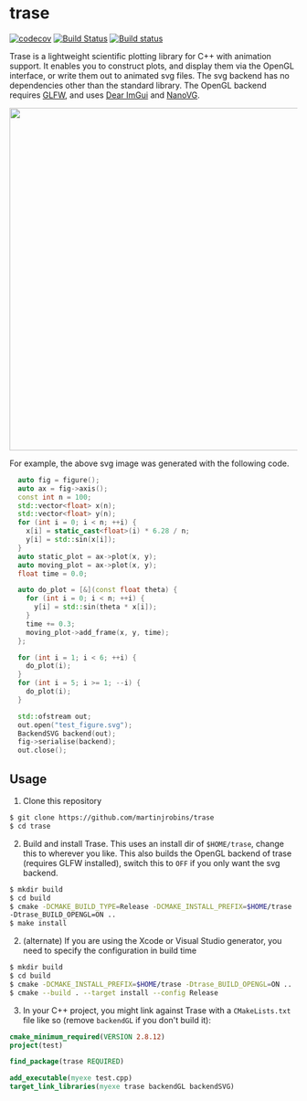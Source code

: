 # trase

[![codecov](https://codecov.io/gh/martinjrobins/trase/branch/master/graph/badge.svg)](https://codecov.io/gh/martinjrobins/trase)
[![Build
Status](https://travis-ci.org/martinjrobins/trase.svg?branch=master)](https://travis-ci.org/martinjrobins/trase)
[![Build 
status](https://ci.appveyor.com/api/projects/status/kfm43tg6qltyjsyl/branch/master?svg=true)](https://ci.appveyor.com/project/martinjrobins/trase/branch/master)

Trase is a lightweight scientific plotting library for C++ with animation 
support. It enables you to construct plots, and display them via the OpenGL 
interface, or write them out to animated svg files. The svg backend has no dependencies other than the standard library. The OpenGL backend requires [GLFW](http://www.glfw.org/), and uses [Dear ImGui](https://github.com/ocornut/imgui) and [NanoVG](https://github.com/memononen/nanovg).


<p align="center">
  <img width="600" 
  src="https://cdn.rawgit.com/martinjrobins/trase/svg/test_figure.svg">
</p>


For example, the above svg image was generated with the following code.

```cpp
  auto fig = figure();
  auto ax = fig->axis();
  const int n = 100;
  std::vector<float> x(n);
  std::vector<float> y(n);
  for (int i = 0; i < n; ++i) {
    x[i] = static_cast<float>(i) * 6.28 / n;
    y[i] = std::sin(x[i]);
  }
  auto static_plot = ax->plot(x, y);
  auto moving_plot = ax->plot(x, y);
  float time = 0.0;

  auto do_plot = [&](const float theta) {
    for (int i = 0; i < n; ++i) {
      y[i] = std::sin(theta * x[i]);
    }
    time += 0.3;
    moving_plot->add_frame(x, y, time);
  };

  for (int i = 1; i < 6; ++i) {
    do_plot(i);
  }
  for (int i = 5; i >= 1; --i) {
    do_plot(i);
  }

  std::ofstream out;
  out.open("test_figure.svg");
  BackendSVG backend(out);
  fig->serialise(backend);
  out.close();
```

## Usage

1. Clone this repository

```bash
$ git clone https://github.com/martinjrobins/trase
$ cd trase
```

2. Build and install Trase. This uses an install dir of `$HOME/trase`, change 
   this to wherever you like. This also builds the OpenGL backend of trase 
   (requires GLFW installed), switch this to `OFF` if you only want the svg 
   backend.

```bash
$ mkdir build
$ cd build
$ cmake -DCMAKE_BUILD_TYPE=Release -DCMAKE_INSTALL_PREFIX=$HOME/trase 
-Dtrase_BUILD_OPENGL=ON ..
$ make install
```

2. (alternate) If you are using the Xcode or Visual Studio generator, you need 
   to specify the configuration in build time

```bash
$ mkdir build
$ cd build
$ cmake -DCMAKE_INSTALL_PREFIX=$HOME/trase -Dtrase_BUILD_OPENGL=ON ..
$ cmake --build . --target install --config Release
```

3. In your C++ project, you might link against Trase with a `CMakeLists.txt` 
   file like so (remove `backendGL` if you don't build it):

```cmake
cmake_minimum_required(VERSION 2.8.12)
project(test)

find_package(trase REQUIRED)

add_executable(myexe test.cpp)
target_link_libraries(myexe trase backendGL backendSVG)
```

